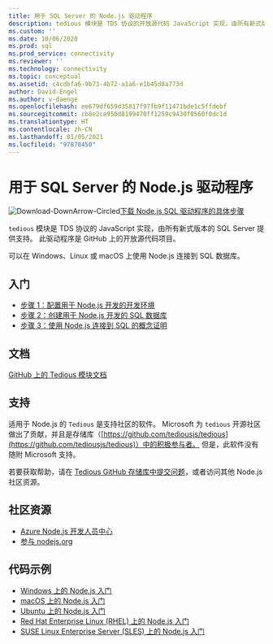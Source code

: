 ```yaml
---
title: 用于 SQL Server 的 Node.js 驱动程序
description: tedious 模块是 TDS 协议的开放源代码 JavaScript 实现，由所有新式版本的 SQL Server 提供支持。
ms.custom: ''
ms.date: 10/06/2020
ms.prod: sql
ms.prod_service: connectivity
ms.reviewer: ''
ms.technology: connectivity
ms.topic: conceptual
ms.assetid: c4cdbfa6-9b73-4b72-a1a6-e1b45d8a773d
author: David-Engel
ms.author: v-daenge
ms.openlocfilehash: ee679df659d35817f97fb9f11471bde1c5ffdebf
ms.sourcegitcommit: cb8e2ce950d8199470ff1259c9430f0560f0dc1d
ms.translationtype: HT
ms.contentlocale: zh-CN
ms.lasthandoff: 01/05/2021
ms.locfileid: "97878450"
---
```

# <a name="nodejs-driver-for-sql-server"></a>用于 SQL Server 的 Node.js 驱动程序

![Download-DownArrow-Circled](../../ssms/media/download-icon.png)[下载 Node.js SQL 驱动程序的具体步骤](../sql-connection-libraries.md#anchor-20-drivers-relational-access)

`tedious` 模块是 TDS 协议的 JavaScript 实现，由所有新式版本的 SQL Server 提供支持。 此驱动程序是 GitHub 上的开放源代码项目。  
  
可以在 Windows、Linux 或 macOS 上使用 Node.js 连接到 SQL 数据库。  
  
## <a name="get-started"></a>入门  

* [步骤 1：配置用于 Node.js 开发的开发环境](step-1-configure-development-environment-for-node-js-development.md)  
* [步骤 2：创建用于 Node.js 开发的 SQL 数据库](step-2-create-a-sql-database-for-node-js-development.md)  
* [步骤 3：使用 Node.js 连接到 SQL 的概念证明](step-3-proof-of-concept-connecting-to-sql-using-node-js.md)  
  
## <a name="documentation"></a>文档  
  
[GitHub 上的 Tedious 模块文档](https://tediousjs.github.io/tedious/)  

## <a name="support"></a>支持

适用于 Node.js 的 `Tedious` 是支持社区的软件。 Microsoft 为 `tedious` 开源社区做出了贡献，并且是存储库（[https://github.com/tediousjs/tedious](https://github.com/tediousjs/tedious)）中的积极参与者。 但是，此软件没有随附 Microsoft 支持。

若要获取帮助，请在 [Tedious GitHub 存储库中提交问题](https://github.com/tediousjs/tedious/issues)，或者访问其他 Node.js 社区资源。

## <a name="community-resources"></a>社区资源

* [Azure Node.js 开发人员中心](https://azure.microsoft.com/develop/nodejs/)  
* [参与 nodejs.org](https://nodejs.org/en/get-involved/)

## <a name="code-examples"></a>代码示例

* [Windows 上的 Node.js 入门](https://www.microsoft.com/sql-server/developer-get-started/node/windows/)
* [macOS 上的 Node.js 入门](https://www.microsoft.com/sql-server/developer-get-started/node/mac/)
* [Ubuntu 上的 Node.js 入门](https://www.microsoft.com/sql-server/developer-get-started/node/ubuntu/)
* [Red Hat Enterprise Linux (RHEL) 上的 Node.js 入门](https://www.microsoft.com/sql-server/developer-get-started/node/rhel/)
* [SUSE Linux Enterprise Server (SLES) 上的 Node.js 入门](https://www.microsoft.com/sql-server/developer-get-started/node/sles/)
